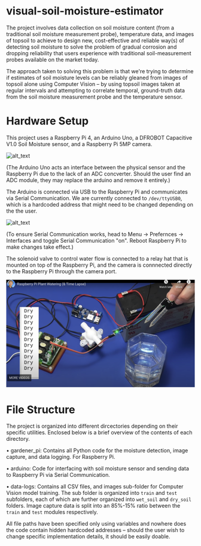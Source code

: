 # visual-soil-moisture-estimator

The project involves data collection on soil moisture content (from a traditional soil moisture measurement probe), temperature data, and images of topsoil to achieve to design new, cost-effective and reliable way(s) of detecting soil moisture to solve the problem of gradual corrosion and dropping reliability that users experience with traditional soil-measurement probes available on the market today.

The approach taken to solving this problem is that we're trying to determine if estimates of soil moisture levels can be reliably gleaned from images of topsoil alone using Computer Vision – by using topsoil images taken at regular intervals and attempting to correlate temporal, ground-truth data from the soil moisture measurement probe and the temperature sensor.

# Hardware Setup

This project uses a Raspberry Pi 4, an Arduino Uno, a DFROBOT Capacitive V1.0 Soil Moisture sensor, and a Raspberry Pi 5MP camera.

![alt_text](https://dfimg.dfrobot.com/nobody/wiki/33a9b85e364788554501f1dd493ba846.png)

(The Arduino Uno acts an interface between the physical sensor and the Raspberry Pi due to the lack of an ADC concverter. Should the user find an ADC module, they may replace the arduino and remove it entirely.)

The Arduino is connected via USB to the Raspberry Pi and communicates via Serial Communication. We are currently connected to `/dev/ttyUSB0`, which is a hardcoded address that might need to be changed depending on the the user.

![alt_text](https://roboticsbackend.com/wp-content/uploads/2019/11/raspberrypi_arduino_uno_serial_usb.png)

(To ensure Serial Communication works, head to Menu -> Prefernces -> Interfaces and toggle Serial Communication "on". Reboot Raspberry Pi to make changes take effect.)

The solenoid valve to control water flow is connected to a relay hat that is mounted on top of the Raspberry Pi, and the camera is connnected directly to the Raspberry Pi through the camera port.

![alt_text](https://github.com/akasharunabharathi/soil-moisture-estimation/blob/main/final_circuit.png)
# File Structure

The project is organized into different dircectories depending on their specific utilities. Enclosed below is a brief overview of the contents of each directory.

• gardener_pi: Contains all Python code for the moisture detection, image capture, and data logging. For Raspberry Pi.

• arduino: Code for interfacing with soil moisture sensor and sending data to Raspberry Pi via Serial Communication.

• data-logs: Contains all CSV files, and images sub-folder for Computer Vision model training. The sub folder is organized into `train` and `test` subfolders, each of which are further organized into `wet_soil` and `dry_soil` folders. Image capture data is split into an 85%-15% ratio between the `train` and `test` modules respectively.

All file paths have been specified only using variables and nowhere does the code contain hidden hardcoded addresses – should the user wish to change specific implementation details, it should be easily doable.
